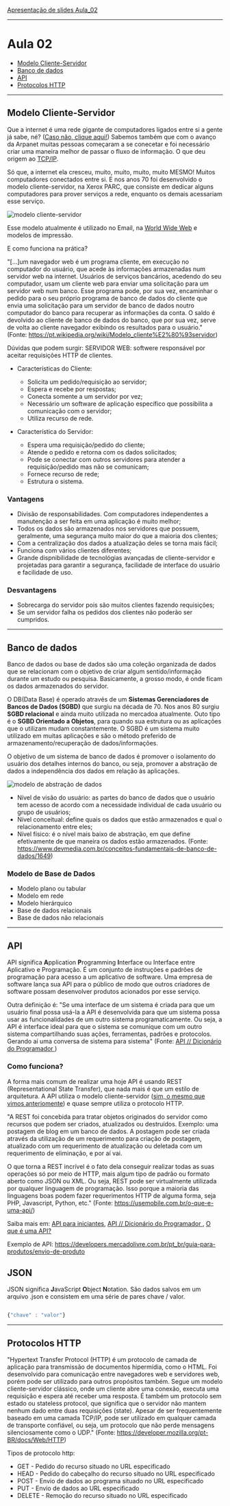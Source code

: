 
[Apresentação de slides Aula_02](https://docs.google.com/presentation/d/11WVl_ihpBSKrhsnL0eTXVMScqEwNga0g61zPOSEfnRw/edit#slide=id.g477291968f_0_12)

***

# Aula 02
* [Modelo Cliente-Servidor](#modelo-cliente-servidor)
* [Banco de dados](#banco-de-dados)
* [API](#api)
* [Protocolos HTTP](#protocolos-http)




***
## Modelo Cliente-Servidor

Que a internet é uma rede gigante de computadores ligados entre si a gente já sabe, né? ([Caso não, clique aqui!](https://github.com/reprograma/n1-meli-introducao/tree/aula_01#O-QUE-%C3%89-A-INTERNET)) Sabemos também que com o avanço da Arpanet muitas pessoas começaram a se conecetar e foi necessário criar uma maneira melhor de passar o fluxo de informação. O que deu origem ao [TCP/IP](https://github.com/reprograma/n1-meli-introducao/tree/aula_01#modelo-tcpip).

Só que, a internet ela cresceu, muito, muito, muito, muito MESMO! Muitos computadores conectados entre si. E nos anos 70 foi desenvolvido o modelo cliente-servidor, na Xerox PARC, que consiste em dedicar alguns computadores para prover serviços a rede, enquanto os demais acessariam esse serviço.

![modelo cliente-servidor](client-server-model.png)

Esse modelo atualmente é utilizado no Email, na [World Wide Web](https://github.com/reprograma/n1-meli-introducao/tree/aula_01#world-wide-web) e modelos de impressão. 

E como funciona na prática? 

"[...]um navegador web é um programa cliente, em execução no computador do usuário, que acede às informações armazenadas num servidor web na internet. Usuários de serviços bancários, acedendo do seu computador, usam um cliente web para enviar uma solicitação para um servidor web num banco. Esse programa pode, por sua vez, encaminhar o pedido para o seu próprio programa de banco de dados do cliente que envia uma solicitação para um servidor de banco de dados noutro computador do banco para recuperar as informações da conta. O saldo é devolvido ao cliente de banco de dados do banco, que por sua vez, serve de volta ao cliente navegador exibindo os resultados para o usuário." (Fonte: https://pt.wikipedia.org/wiki/Modelo_cliente%E2%80%93servidor)

Dúvidas que podem surgir: 
SERVIDOR WEB: softwere responsável por aceitar requisições HTTP de clientes.

* Características do Cliente:
    * Solicita um pedido/requisição ao servidor;
    * Espera e recebe por respostas;
    * Conecta somente a um servidor por vez;
    * Necessário um software de aplicação específico  que possibilita a comunicação com o servidor;
    * Utiliza recurso de rede.

* Característica do Servidor:
    * Espera uma requisição/pedido do cliente;
    * Atende o pedido e retorna com os dados solicitados;
    * Pode se conectar com outros servidores para atender a requisição/pedido mas não se comunicam;
    * Fornece recurso de rede;
    * Estrutura o sistema.

### Vantagens

* Divisão de responsabilidades. Com computadores independentes a manutenção a ser feita em uma aplicação é muito melhor;
* Todos os dados são armazenados nos servidores que possuem, geralmente, uma segurança muito maior do que a maioria dos clientes;
* Com a centralização dos dados a atualização deles se torna mais fácil;
* Funciona com vários clientes diferentes;
* Grande dispnibilidade de tecnológias avançadas de cliente-servidor e projetadas para garantir a segurança, facilidade de interface do usuário e facilidade de uso.

### Desvantagens

* Sobrecarga do servidor pois são muitos clientes fazendo requisições;
* Se um servidor falha os pedidos dos clientes não poderão ser cumpridos.

***
## Banco de dados

Banco de dados ou base de dados são uma coleção organizada de dados que se relacionam com o objetivo de criar algum sentido/informação durante um estudo ou pesquisa. Basicamente, a grosso modo, é onde ficam os dados armazenados do servidor.

O DB(Data Base) é operado através de um **Sistemas Gerenciadores de Bancos de Dados (SGBD)** que surgiu na década de 70. Nos anos 80 surgiu **SGBD relacional** e ainda muito utilizada no mercadoa atualmente. Outo tipo é o **SGBD Orientado a Objetos**, para quando sua estrutura ou as aplicações que o utilizam mudam constantemente. O SGBD é um sistema muito utilizado em muitas aplicações e são o método preferido de armazenamento/recuperação de dados/informações.

O objetivo de um sistema de banco de dados é promover o isolamento do usuário dos detalhes internos do banco, ou seja, promover a abstração de dados a independência dos dados em relação às aplicações.

![modelo de abstração de dados](abstracao-de-dados.jpg)


* Nível de visão do usuário: as partes do banco de dados que o usuário tem acesso de acordo com a necessidade individual de cada usuário ou grupo de usuários;
* Nível conceitual: define quais os dados que estão armazenados e qual o relacionamento entre eles;
* Nível físico: é o nível mais baixo de abstração, em que define efetivamente de que maneira os dados estão armazenados. (Fonte: https://www.devmedia.com.br/conceitos-fundamentais-de-banco-de-dados/1649)

### Modelo de Base de Dados

* Modelo plano ou tabular
* Modelo em rede
* Modelo hierárquico
* Base de dados relacionais
* Base de dados não relacionais


***
## API

API significa **A**pplication **P**rogramming **I**nterface ou Interface entre Aplicativo e Programação. É um conjunto de instruções e padrões de programação para acesso a um aplicativo de software. Uma empresa de software lança sua API para o público de modo que outros criadores de software possam desenvolver produtos acionados por esse serviço.

Outra definição é: 
"Se uma interface de um sistema é criada para que um usuário final possa usá-la a API é desenvolvida para que um sistema possa usar as funcionalidades  de um outro sistema programaticamente. Ou seja, a API é interface ideal para que o sistema se comunique com um outro sistema compartilhando suas ações, ferramentas, padrões e protocolos. Gerando aí uma conversa de sistema para sistema" (Fonte: [API // Dicionário do Programador
](https://www.youtube.com/watch?v=vGuqKIRWosk))

### Como funciona? 

A forma mais comum de realizar uma hoje API é usando REST (Representational State Transfer), que nada mais é que um estilo de arquitetura. A API utiliza o modelo cliente-servidor ([sim, o mesmo que vimos anteriomente](#modelo-cliente-servidor)) e quase sempre utiliza o protocolo HTTP.

"A REST foi concebida para tratar objetos originados do servidor como recursos que podem ser criados, atualizados ou destruídos. Exemplo: uma postagem de blog em um banco de dados. A postagem pode ser criada através da utilização de um requerimento para criação de postagem, atualizado com um requerimento de atualização ou deletada com um requerimento de eliminação, e por aí vai.

O que torna a REST incrível é o fato dela conseguir realizar todas as suas operações só por meio de HTTP, mais algum tipo de padrão ou formato aberto como JSON ou XML. Ou seja, REST pode ser virtualmente utilizada por qualquer linguagem de programação. Isso porque a maioria das linguagens boas podem fazer requerimentos HTTP de alguma forma, seja PHP, Javascript, Python, etc." (Fonte: https://usemobile.com.br/o-que-e-uma-api/)

Saiba mais em: [API para iniciantes](https://apiparainiciantes.netlify.com/), [API // Dicionário do Programador
](https://www.youtube.com/watch?v=vGuqKIRWosk), [O que é uma API?](https://usemobile.com.br/o-que-e-uma-api/)

Exemplo de API: https://developers.mercadolivre.com.br/pt_br/guia-para-produtos/envio-de-produto

## JSON

JSON significa **J**avaScript **O**bject **N**otation. São dados salvos em um arquivo .json e consistem em uma série de pares chave / valor.

```js

{"chave" : "valor"}

```


***
## Protocolos HTTP 

"Hypertext Transfer Protocol (HTTP) é um protocolo de camada de aplicação para transmissão de documentos hipermídia, como o HTML. Foi desenvolvido para comunicação entre navegadores web e servidores web, porém pode ser utilizado para outros propósitos também. Segue um modelo cliente-servidor clássico, onde um cliente abre uma conexão, executa uma requisição e espera até receber uma resposta. É também um protocolo sem estado ou stateless protocol, que significa que o servidor não mantem nenhum dado entre duas requisições (state). Apesar de ser frequentemente baseado em uma camada TCP/IP, pode ser utilizado em qualquer camada de transporte confiável, ou seja, um protocolo que não perde mensagens silenciosamente como o UDP." (Fonte: https://developer.mozilla.org/pt-BR/docs/Web/HTTP)

Tipos de protocolo http:

* GET -	Pedido do recurso situado no URL especificado
* HEAD -	Pedido do cabeçalho do recurso situado no URL especificado
* POST -	Envio de dados ao programa situado no URL especificado
*  PUT -	Envio de dados ao URL especificado
* DELETE -	Remoção do recurso situado no URL especificado
